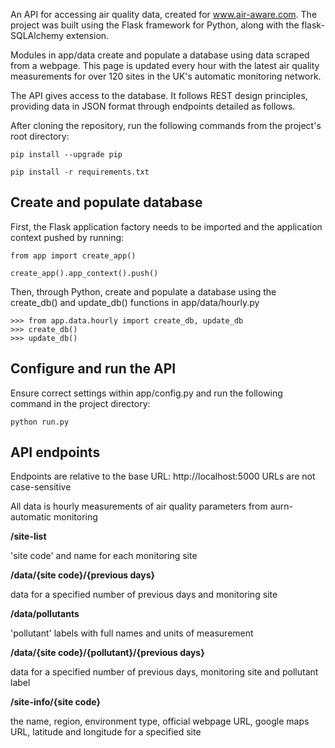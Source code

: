 An API for accessing air quality data, created for www.air-aware.com. The project was built using the Flask framework for Python, along with the flask-SQLAlchemy extension. 

Modules in app/data create and populate a database using data scraped from a webpage. This page is updated every hour with the latest air quality measurements for over 120 sites in the UK's automatic monitoring network.

The API gives access to the database. It follows REST design principles, providing data in JSON format through endpoints detailed as follows.


      
After cloning the repository, run the following commands from the project's root directory:

    pip install --upgrade pip

    pip install -r requirements.txt
    

Create and populate database
----------------------------
First, the Flask application factory needs to be imported and the application context pushed by running:

    from app import create_app()

    create_app().app_context().push()

Then, through Python, create and populate a database using the create_db() and update_db() functions in app/data/hourly.py

    >>> from app.data.hourly import create_db, update_db
    >>> create_db()
    >>> update_db()


Configure and run the API
--------------------------
Ensure correct settings within app/config.py and run the following command in the project directory:

    python run.py


API endpoints
-------------

Endpoints are relative to the base URL: http://localhost:5000
URLs are not case-sensitive

All data is hourly measurements of air quality parameters from aurn- automatic monitoring


**/site-list**

'site code' and name for each monitoring site

**/data/{site code}/{previous days}**

data for a specified number of previous days and monitoring site


**/data/pollutants**

'pollutant' labels with full names and units of measurement


**/data/{site code}/{pollutant}/{previous days}**

data for a specified number of previous days, monitoring site and pollutant label



**/site-info/{site code}**

the name, region, environment type, official webpage URL, google maps URL, latitude and longitude for a specified site


